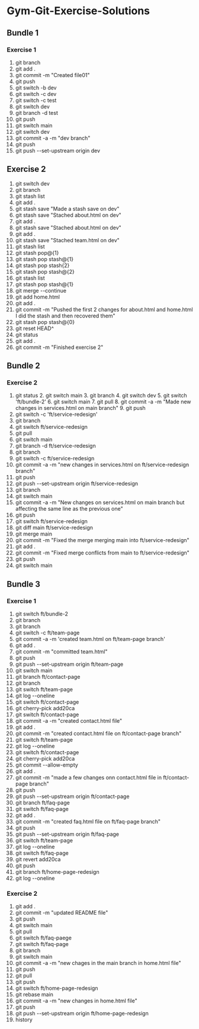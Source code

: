 # Gym-Git-Exercise-Solutions

## Bundle 1

### Exercise 1

1. git branch
2. git add .
3. git commit -m "Created file01"
4. git push
5. git switch -b dev
6. git switch -c dev
7. git switch -c test
8. git switch dev
9. git branch -d test
10. git push
11. git switch main
12. git switch dev
13. git commit -a -m "dev branch"
14. git push
15. git push --set-upstream origin dev

## Exercise 2

1.  git switch dev
2.  git branch
3.  git stash list
4.  git add .
5.  git stash save "Made a stash save on dev"
6.  git stash save "Stached about.html on dev"
7.  git add .
8.  git stash save "Stached about.html on dev"
9.  git add .
10. git stash save "Stached team.html on dev"
11. git stash list
12. git stash pop@{1}
13. git stash pop stash@{1}
14. git stash pop stash{2}
15. git stash pop stash@{2}
16. git stash list
17. git stash pop stash@{1}
18. git merge --continue
19. git add home.html
20. git add .
21. git commit -m "Pushed the first 2 changes for about.html and home.html
    I did the stash and then recovered them"
22. git stash pop stash@{0}
23. git reset HEAD^
24. git status
25. git add .
26. git commit -m "Finished exercise 2"

## Bundle 2

### Exercise 2

1.  git status 2. git switch main 3. git branch 4. git switch dev 5. git switch 'ft/bundle-2' 6. git switch main 7. git pull 8. git commit -a -m "Made new changes in services.html on main branch" 9. git push
2.  git switch -c 'ft/service-redesign'
3.  git branch
4.  git switch ft/service-redesign
5.  git pull
6.  git switch main
7.  git branch -d ft/service-redesign
8.  git branch
9.  git switch -c ft/service-redesign
10. git commit -a -m "new changes in services.html on ft/service-redesign branch"
11. git push
12. git push --set-upstream origin ft/service-redesign
13. git branch
14. git switch main
15. git commit -a -m "New changes on services.html on main branch but affecting the same line as the previous one"
16. git push
17. git switch ft/service-redesign
18. git diff main ft/service-redesign
19. git merge main
20. git commit -m "Fixed the merge merging main into ft/service-redesign"
21. git add .
22. git commit -m "Fixed merge conflicts from main to ft/service-redesign"
23. git push
24. git switch main

## Bundle 3

### Exercise 1

1.  git switch ft/bundle-2
2.  git branch
3.  git branch
4.  git switch -c ft/team-page
5.  git commit -a -m 'created team.html on ft/team-page branch'
6.  git add .
7.  git commit -m "committed team.html"
8.  git push
9.  git push --set-upstream origin ft/team-page
10. git switch main
11. git branch ft/contact-page
12. git branch
13. git switch ft/team-page
14. git log --oneline
15. git switch ft/contact-page
16. git cherry-pick add20ca
17. git switch ft/contact-page
18. git commit -a -m "created contact.html file"
19. git add .
20. git commit -m "created contact.html file on ft/contact-page branch"
21. git switch ft/team-page
22. git log --oneline
23. git switch ft/contact-page
24. git cherry-pick add20ca
25. git commit --allow-empty
26. git add .
27. git commit -m "made a few changes onn contact.html file in ft/contact-page branch"
28. git push
29. git push --set-upstream origin ft/contact-page
30. git branch ft/faq-page
31. git switch ft/faq-page
32. git add .
33. git commit -m "created faq.html file on ft/faq-page branch"
34. git push
35. git push --set-upstream origin ft/faq-page
36. git switch ft/team-page
37. git log --oneline
38. git switch ft/faq-page
39. git revert add20ca
40. git push
41. git branch ft/home-page-redesign
42. git log --oneline

### Exercise 2

1. git add .
2. git commit -m "updated README file"
3. git push
4. git switch main
5. git pull
6. git switch ft/faq-paege
7. git switch ft/faq-page
8. git branch
9. git switch main
10. git commit -a -m "new chages in the main branch in home.html file"
11. git push
12. git pull
13. git push
14. git switch ft/home-page-redesign
15. git rebase main
16. git commit -a -m "new changes in home.html file"
17. git push
18. git push --set-upstream origin ft/home-page-redesign
19. history
